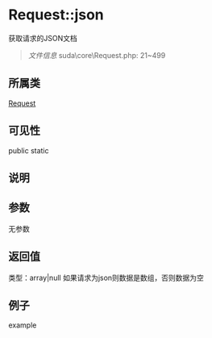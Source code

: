 # Request::json
获取请求的JSON文档
> *文件信息* suda\core\Request.php: 21~499
## 所属类 

[Request](../Request.md)

## 可见性

  public  static
## 说明



## 参数

无参数

## 返回值
类型：array|null
 如果请求为json则数据是数组，否则数据为空

## 例子

example